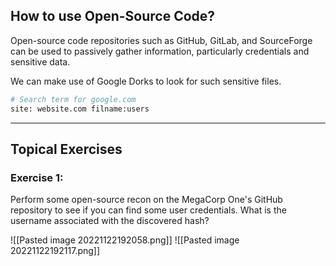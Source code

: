 ## How to use Open-Source Code?
Open-source code repositories such as GitHub, GitLab, and SourceForge can be used to passively gather information, particularly credentials and sensitive data.

We can make use of Google Dorks to look for such sensitive files.
```bash
# Search term for google.com
site: website.com filname:users
```

***
## Topical Exercises

### Exercise 1:
Perform some open-source recon on the MegaCorp One's GitHub repository to see if you can find some user credentials. What is the username associated with the discovered hash?

![[Pasted image 20221122192058.png]]
![[Pasted image 20221122192117.png]]


